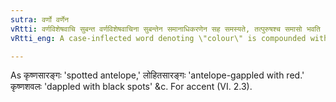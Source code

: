 ```yaml
---
sutra: वर्णो वर्णेन
vRtti: वर्णविशेषवाचि सुबन्त वर्णविशेषवाचिना सुबन्तेन समानाधिकरणेन सह समस्यते, तत्पुरुषश्च समासो भवति ॥
vRtti_eng: A case-inflected word denoting \"colour\" is compounded with another case-inflected word which is in agreement with the former, and also denotes colour, and the compound is _Tat-purusha_.

---
```

As कृष्णसारङ्गः 'spotted antelope,' लोहितसारङ्गः 'antelope-gappled with red.' कृष्णशवलः 'dappled with black spots' &c. For accent (VI. 2.3). 